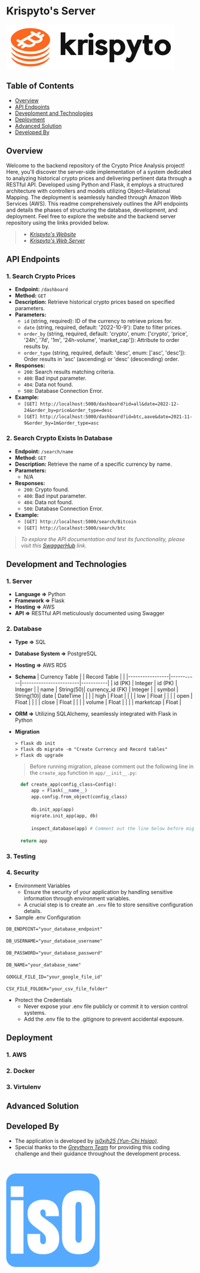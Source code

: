 # Krispyto's Server
<p align="left">
  <img alt="Logo" src="images/krispyto-logo.png" width="450" >
  
## Table of Contents
* [Overview](#overview)
* [API Endpoints](#api-endpoints)
* [Deveploment and Technologies](#development-and-technologies)
* [Deployment](#deployment)
* [Advanced Solution](#advanced-solution)
* [Developed By](#developed-by)
  
## Overview
Welcome to the backend repository of the Crypto Price Analysis project! Here, you'll discover the server-side implementation of a system dedicated to analyzing historical crypto prices and delivering pertinent data through a RESTful API. Developed using Python and Flask, it employs a structured architecture with controllers and models utilizing Object–Relational Mapping. The deployment is seamlessly handled through Amazon Web Services (AWS). This readme comprehensively outlines the API endpoints and details the phases of structuring the database, development, and deployment. Feel free to explore the website and the backend server repository using the links provided below.
> - _[Krispyto's Website](url)_
> - _[Krispyto's Web Server](https://github.com/is0xjh25/krispyto-web)_

## API Endpoints
### 1. Search Crypto Prices
- **Endpoint:** `/dashboard`
- **Method:** `GET`
- **Description:** Retrieve historical crypto prices based on specified parameters.
- **Parameters:**
  - `id` (string, required): ID of the currency to retrieve prices for.
  - `date` (string, required, default: '2022-10-9'): Date to filter prices.
  - `order_by` (string, required, default: 'crypto', enum: ['crypto', 'price', '24h', '7d', '1m', '24h-volume', 'market_cap']): Attribute to order results by.
  - `order_type` (string, required, default: 'desc', enum: ['asc', 'desc']): Order results in 'asc' (ascending) or 'desc' (descending) order.
- **Responses:**
  - `200`: Search results matching criteria.
  - `400`: Bad input parameter.
  - `404`: Data not found.
  - `500`: Database Connection Error.
- **Example:**
  - `[GET] http://localhost:5000/dashboard?id=all&date=2022-12-24&order_by=price&order_type=desc`
  - `[GET] http://localhost:5000/dashboard?id=btc,aave&date=2021-11-9&order_by=1m&order_type=asc`
### 2. Search Crypto Exists In Database
- **Endpoint:** `/search/name`
- **Method:** `GET`
- **Description:** Retrieve the name of a specific currency by name.
- **Parameters:**
  - N/A
- **Responses:**
  - `200`: Crypto found.
  - `400`: Bad input parameter.
  - `404`: Data not found.
  - `500`: Database Connection Error.
- **Example:**
  - `[GET] http://localhost:5000/search/Bitcoin`
  - `[GET] http://localhost:5000/search/btc`
 
> _To explore the API documentation and test its functionality, please visit this [SwaggerHub](https://app.swaggerhub.com/apis/is0xjh25/Krispyto/1.0.0) link._  
## Development and Technologies
  ### 1. Server
  - **Language =>** Python
  - **Framework =>** Flask
  - **Hosting =>** AWS
  - **API =>** RESTful API meticulously documented using Swagger
  ### 2. Database
  - **Type =>** SQL
  - **Database System =>** PostgreSQL
  - **Hosting =>** AWS RDS
  - **Schema**
    | Currency Table  |           | Record Table           |           |
    |-----------------|-----------|------------------------|-----------|
    | id (PK)         | Integer   | id (PK)                | Integer   |
    | name            | String(50)| currency_id (FK)       | Integer   |
    | symbol          | String(10)| date                   | DateTime  |
    |                 |           | high                   | Float     |
    |                 |           | low                    | Float     |
    |                 |           | open                   | Float     |
    |                 |           | close                  | Float     |
    |                 |           | volume                 | Float     |
    |                 |           | marketcap              | Float     |
    
  - **ORM =>** Utilizing SQLAlchemy, seamlessly integrated with Flask in Python
  - **Migration**
    ```shell
    > flask db init
    > flask db migrate -m "Create Currency and Record tables"
    > flask db upgrade
    ```
    > Before running migration, please comment out the following line in the `create_app` function in `app/__init__.py`:
    ```python
      def create_app(config_class=Config):
          app = Flask(__name__)
          app.config.from_object(config_class)

          db.init_app(app)
          migrate.init_app(app, db)
    
          inspect_database(app) # Comment out the line below before migration

      return app
    ```
  ### 3. Testing
  ### 4. Security
  - Environment Variables
    - Ensure the security of your application by handling sensitive information through environment variables.
    - A crucial step is to create an `.env` file to store sensitive configuration details.
  - Sample .env Configuration
  ```dotenv
  DB_ENDPOINT="your_database_endpoint"

  DB_USERNAME="your_database_username"

  DB_PASSWORD="your_database_password"

  DB_NAME="your_database_name"

  GOOGLE_FILE_ID="your_google_file_id"

  CSV_FILE_FOLDER="your_csv_file_folder"
  ```
- Protect the Credentials
  - Never expose your .env file publicly or commit it to version control systems.
  - Add the .env file to the .gitignore to prevent accidental exposure.

## Deployment
  ### 1. AWS
  ### 2. Docker
  ### 3. Virtulenv
  
## Advanced Solution
## Developed By
- The application is developed by _[is0xjh25 (Yun-Chi Hsiao)](https://is0xjh25.github.io)_.
- Special thanks to the _[Greythorn Team](https://greythorn.com)_ for providing this coding challenge and their guidance throughout the development process. 
<br/>
<p align="left">
  <img alt="Favicon" src="images/is0-favicon.png" width="250" >
